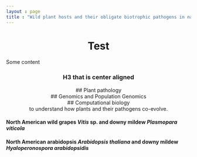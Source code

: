 ```yaml
---
layout : page
title : "Wild plant hosts and their obligate biotrophic pathogens in natural ecosystems"
---
```

<h1 style="text-align: center;">Test</h1>
Some content
<h3 style="text-align: center;">H3 that is center aligned</h3> 
<center> ## Plant pathology </center>
<center> ## Genomics and Population Genomics </center>
<center> ## Computational biology </center>
<center> to understand how plants and their pathogens co-evolve. </center>

    
####  North American wild grapes *Vitis* sp. and downy mildew *Plasmopara viticola* 
#### North American arabidopsis *Arabidopsis thaliana* and downy mildew *Hyaloperonospora arabidopsidis*

